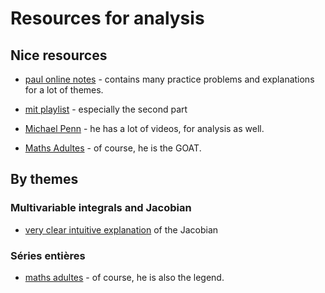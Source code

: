 # Resources for analysis

## Nice resources
- [paul online notes](https://tutorial.math.lamar.edu/Classes/CalcII/CalcII.aspx) -
    contains many practice problems and explanations for a lot of themes.
- [mit playlist](https://www.youtube.com/playlist?list=PLUl4u3cNGP61O7HkcF7UImpM0cR_L2gSw) - especially the second part

- [Michael Penn](https://www.youtube.com/@MichaelPennMath) - he has a lot of videos, for analysis as well.
- [Maths Adultes](https://www.youtube.com/@MathsAdultes/playlists) - of course, he is the GOAT.


## By themes
### Multivariable integrals and Jacobian
- [very clear intuitive explanation](https://www.youtube.com/watch?v=hhFzJvaY__U&ab_channel=SerpentineIntegral) of the Jacobian

### Séries entières
- [maths adultes](https://www.youtube.com/playlist?list=PLE8WtfrsTAilHna8z3mByLV9gOi4iWXdI) - of course, he is also the legend.
